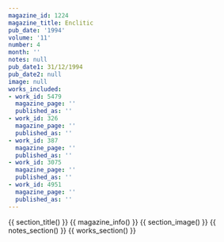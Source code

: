 ```yaml
---
magazine_id: 1224
magazine_title: Enclitic
pub_date: '1994'
volume: '11'
number: 4
month: ''
notes: null
pub_date1: 31/12/1994
pub_date2: null
image: null
works_included:
- work_id: 5479
  magazine_page: ''
  published_as: ''
- work_id: 326
  magazine_page: ''
  published_as: ''
- work_id: 387
  magazine_page: ''
  published_as: ''
- work_id: 3075
  magazine_page: ''
  published_as: ''
- work_id: 4951
  magazine_page: ''
  published_as: ''
---
```


{{ section_title() }}
{{ magazine_info() }}
{{ section_image() }}
{{ notes_section() }}
{{ works_section() }}
